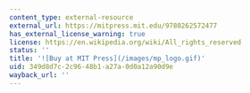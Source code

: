```yaml
---
content_type: external-resource
external_url: https://mitpress.mit.edu/9780262572477
has_external_license_warning: true
license: https://en.wikipedia.org/wiki/All_rights_reserved
status: ''
title: '![Buy at MIT Press](/images/mp_logo.gif)'
uid: 349d8d7c-2c96-48b1-a27a-0d0a12a90d9e
wayback_url: ''
---
```

